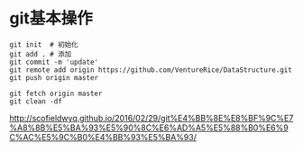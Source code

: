 # git基本操作
```shell
git init  # 初始化
git add . # 添加
git commit -m 'update'
git remote add origin https://github.com/VentureRice/DataStructure.git
git push origin master
```


```shell
git fetch origin master
git clean -df
```
http://scofieldwyq.github.io/2016/02/29/git%E4%BB%8E%E8%BF%9C%E7%A8%8B%E5%BA%93%E5%90%8C%E6%AD%A5%E5%88%B0%E6%9C%AC%E5%9C%B0%E4%BB%93%E5%BA%93/
